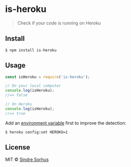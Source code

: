 # is-heroku

> Check if your code is running on Heroku


## Install

```
$ npm install is-heroku
```


## Usage

```js
const isHeroku = require('is-heroku');

// On your local computer
console.log(isHeroku);
//=> false

// On Heroku
console.log(isHeroku);
//=> true
```

Add an [environment variable](https://devcenter.heroku.com/articles/config-vars) first to improve the detection:

```
$ heroku config:set HEROKU=1
```


## License

MIT © [Sindre Sorhus](https://sindresorhus.com)
